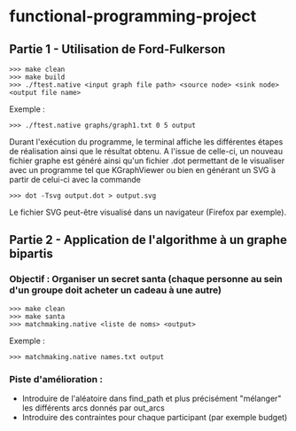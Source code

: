 # functional-programming-project


## Partie 1 - Utilisation de Ford-Fulkerson

```
>>> make clean
>>> make build
>>> ./ftest.native <input graph file path> <source node> <sink node> <output file name>
```
Exemple :
```
>>> ./ftest.native graphs/graph1.txt 0 5 output
```

Durant l'exécution du programme, le terminal affiche les différentes étapes de réalisation ainsi que le résultat obtenu.
A l'issue de celle-ci, un nouveau fichier graphe est généré ainsi qu'un fichier .dot permettant de le visualiser avec un programme tel que KGraphViewer ou bien en générant un SVG à partir de celui-ci avec la commande

```
>>> dot -Tsvg output.dot > output.svg
```
Le fichier SVG peut-être visualisé dans un navigateur (Firefox par exemple).




## Partie 2 - Application de l'algorithme à un graphe bipartis
### Objectif : Organiser un secret santa (chaque personne au sein d'un groupe doit acheter un cadeau à une autre)

```
>>> make clean
>>> make santa
>>> matchmaking.native <liste de noms> <output>
```
Exemple : 
```
>>> matchmaking.native names.txt output
```


### Piste d'amélioration : 
- Introduire de l'aléatoire dans find_path et plus précisément "mélanger" les différents arcs donnés par out_arcs
- Introduire des contraintes pour chaque participant (par exemple budget)
